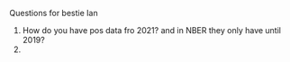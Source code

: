 Questions for bestie Ian

1. How do you have pos data fro 2021? and in NBER they only have until 2019?
2. 